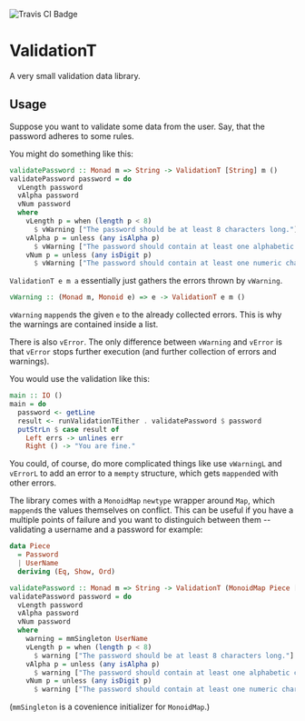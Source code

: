![Travis CI Badge](https://img.shields.io/travis/typeable/validationt)

# ValidationT

A very small validation data library.

## Usage

Suppose you want to validate some data from the user. Say, that the password adheres to some rules.

You might do something like this:

```haskell
validatePassword :: Monad m => String -> ValidationT [String] m ()
validatePassword password = do
  vLength password
  vAlpha password
  vNum password
  where
    vLength p = when (length p < 8)
      $ vWarning ["The password should be at least 8 characters long."]
    vAlpha p = unless (any isAlpha p)
      $ vWarning ["The password should contain at least one alphabetic character."]
    vNum p = unless (any isDigit p)
      $ vWarning ["The password should contain at least one numeric character."]
```

`ValidationT e m a` essentially just gathers the errors thrown by `vWarning`.

```haskell
vWarning :: (Monad m, Monoid e) => e -> ValidationT e m ()
```

`vWarning` `mappend`s the given `e` to the already collected errors. This is why the warnings are contained inside a list.

There is also `vError`. The only difference between `vWarning` and `vError` is that `vError` stops further execution (and further collection of errors and warnings).

You would use the validation like this:

```haskell
main :: IO ()
main = do
  password <- getLine
  result <- runValidationTEither . validatePassword $ password
  putStrLn $ case result of
    Left errs -> unlines err
    Right () -> "You are fine."
```

You could, of course, do more complicated things like use `vWarningL` and `vErrorL` to add an error to a `mempty` structure, which gets `mappend`ed with other errors.

The library comes with a `MonoidMap` `newtype` wrapper around `Map`, which `mappend`s the values themselves on conflict. This can be useful if you have a multiple points of failure and you want to distinguich between them -- validating a username and a password for example:

```haskell
data Piece
  = Password
  | UserName
  deriving (Eq, Show, Ord)

validatePassword :: Monad m => String -> ValidationT (MonoidMap Piece [String]) m ()
validatePassword password = do
  vLength password
  vAlpha password
  vNum password
  where
    warning = mmSingleton UserName
    vLength p = when (length p < 8)
      $ warning ["The password should be at least 8 characters long."]
    vAlpha p = unless (any isAlpha p)
      $ warning ["The password should contain at least one alphabetic character."]
    vNum p = unless (any isDigit p)
      $ warning ["The password should contain at least one numeric character."]
```

(`mmSingleton` is a covenience initializer for `MonoidMap`.)
